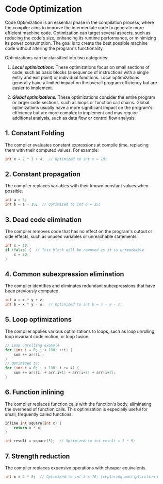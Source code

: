 # Code Optimization

Code Optimization is an essential phase in the compilation process, where the compiler aims to improve the intermediate code to generate more efficient machine code. Optimization can target several aspects, such as reducing the code's size, enhancing its runtime performance, or minimizing its power consumption. The goal is to create the best possible machine code without altering the program's functionality.

Optimizations can be classified into two categories:

1. ***Local optimizations:*** These optimizations focus on small sections of code, such as basic blocks (a sequence of instructions with a single entry and exit point) or individual functions. Local optimizations generally have a limited impact on the overall program efficiency but are easier to implement.

2. ***Global optimizations:*** These optimizations consider the entire program or larger code sections, such as loops or function call chains. Global optimizations usually have a more significant impact on the program's efficiency but are more complex to implement and may require additional analysis, such as data flow or control flow analysis.

## 1. Constant Folding

The compiler evaluates constant expressions at compile time, replacing them with their computed values. For example:

```go
int x = 2 * 3 + 4;  // Optimized to int x = 10;
```

## 2. Constant propagation

The compiler replaces variables with their known constant values when possible.

```go
int a = 5;
int b = a + 10;  // Optimized to int b = 15;
```

## 3. Dead code elimination

The compiler removes code that has no effect on the program's output or side effects, such as unused variables or unreachable statements.

```go
int x = 10;
if (false) {  // This block will be removed as it is unreachable
    x = 20;
}
```

## 4. Common subexpression elimination

The compiler identifies and eliminates redundant subexpressions that have been previously computed.

```go
int a = x * y + z;
int b = x * y - w;  // Optimized to int b = a - w - z;
```

## 5. Loop optimizations

The compiler applies various optimizations to loops, such as loop unrolling, loop invariant code motion, or loop fusion.

```go
// Loop unrolling example
for (int i = 0; i < 100; ++i) {
    sum += arr[i];
}
// Optimized to:
for (int i = 0; i < 100; i += 4) {
    sum += arr[i] + arr[i+1] + arr[i+2] + arr[i+3];
}
```

## 6. Function inlining

The compiler replaces function calls with the function's body, eliminating the overhead of function calls. This optimization is especially useful for small, frequently called functions.

```go
inline int square(int x) {
    return x * x;
}

int result = square(5);  // Optimized to int result = 5 * 5;
```

## 7. Strength reduction

The compiler replaces expensive operations with cheaper equivalents.

```go
int x = 2 * 8;  // Optimized to int x = 16; (replacing multiplication with a cheaper operation, shift)
```
